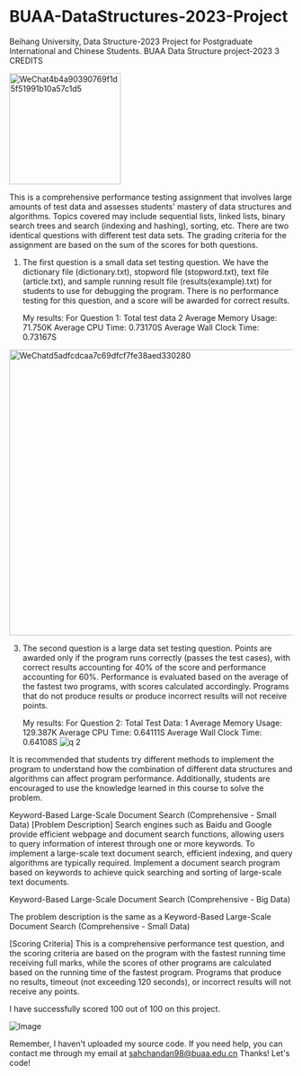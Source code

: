 # BUAA-DataStructures-2023-Project
Beihang University, Data Structure-2023 Project for Postgraduate International and Chinese Students.
BUAA Data Structure project-2023
3 CREDITS 

<img width="198" alt="WeChat4b4a90390769f1d5f51991b10a57c1d5" src="https://github.com/Rocky5502/BUAA-DataStructures-2023-Project/assets/70815297/988fa58d-bbe6-49ec-94bd-bb15e0168d94">

This is a comprehensive performance testing assignment that involves large amounts of test data and assesses students' mastery of data structures and algorithms. Topics covered may include sequential lists, linked lists, binary search trees and search (indexing and hashing), sorting, etc. There are two identical questions with different test data sets. The grading criteria for the assignment are based on the sum of the scores for both questions.

1. The first question is a small data set testing question. We have the dictionary file (dictionary.txt), stopword file (stopword.txt), text file (article.txt), and sample running result file (results(example).txt) for students to use for debugging the program. There is no performance testing for this question, and a score will be awarded for correct results.
  
   My results:
For Question 1:
Total test data 2
Average Memory Usage: 71.750K
Average CPU Time: 0.73170S
Average Wall Clock Time: 0.73167S

<img width="509" alt="WeChatd5adfcdcaa7c69dfcf7fe38aed330280" src="https://github.com/Rocky5502/BUAA-DataStructures-2023-Project/assets/70815297/01c6812e-5388-4a9d-ba94-f2e116bf8597">

3. The second question is a large data set testing question. Points are awarded only if the program runs correctly (passes the test cases), with correct results accounting for 40% of the score and performance accounting for 60%. Performance is evaluated based on the average of the fastest two programs, with scores calculated accordingly. Programs that do not produce results or produce incorrect results will not receive points.

   My results:
For Question 2:
Total Test Data: 1
Average Memory Usage: 129.387K
Average CPU Time: 0.64111S
Average Wall Clock Time: 0.64108S
![q 2](https://github.com/Rocky5502/BUAA-DataStructures-2023-Project/assets/70815297/2e0f34bc-9d6f-4b42-ba9a-a2a3b9224b10)


It is recommended that students try different methods to implement the program to understand how the combination of different data structures and algorithms can affect program performance. Additionally, students are encouraged to use the knowledge learned in this course to solve the problem.


Keyword-Based Large-Scale Document Search (Comprehensive - Small Data)
[Problem Description] Search engines such as Baidu and Google provide efficient webpage and document search functions, allowing users to query information of interest through one or more keywords. To implement a large-scale text document search, efficient indexing, and query algorithms are typically required. Implement a document search program based on keywords to achieve quick searching and sorting of large-scale text documents.

Keyword-Based Large-Scale Document Search (Comprehensive - Big Data)

The problem description is the same as a Keyword-Based Large-Scale Document Search (Comprehensive - Small Data)

[Scoring Criteria]
This is a comprehensive performance test question, and the scoring criteria are based on the program with the fastest running time receiving full marks, while the scores of other programs are calculated based on the running time of the fastest program. Programs that produce no results, timeout (not exceeding 120 seconds), or incorrect results will not receive any points.

I have successfully scored 100 out of 100 on this project.

![Image](https://user-images.githubusercontent.com/70815297/252259147-fccbd104-00f1-4c16-a812-94313f62c6aa.jpg)


Remember, I haven't uploaded my source code. If you need help, you can contact me through my email at sahchandan98@buaa.edu.cn
Thanks!
Let's code!
